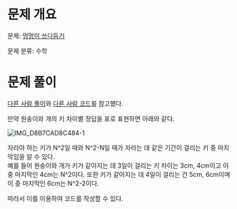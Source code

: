 # 문제 개요

문제: [멍멍이 쓰다듬기](https://www.acmicpc.net/problem/1669)

문제 분류: 수학

# 문제 풀이

[다른 사람 풀이](https://jovialcode.tistory.com/9)와 [다른 사람 코드](https://j3sung.tistory.com/64)를 참고했다.

만약 원숭이와 개의 키 차이별 정답을 표로 표현하면 아래와 같다.

![IMG_D8B7CAD8C484-1](https://github.com/nullyng/AlgorithmStudy/assets/57346428/b07fb91b-9188-4af9-8d46-6ee2bb798b28)

자라야 하는 키가 N^2일 때와 N^2-N일 때가 자라는 데 같은 기간이 걸리는 키 중 마지막임을 알 수 있다.  
예를 들어 원숭이와 개가 키가 같아지는 데 3일이 걸리는 키 차이는 3cm, 4cm이고 이 중 마지막인 4cm는 N^2이다. 또한 키가 같아지는 데 4일이 걸리는 건 5cm, 6cm이며 이 중 마지막인 6cm는 N^2-2이다.

따라서 이를 이용하여 코드를 작성할 수 있다.
